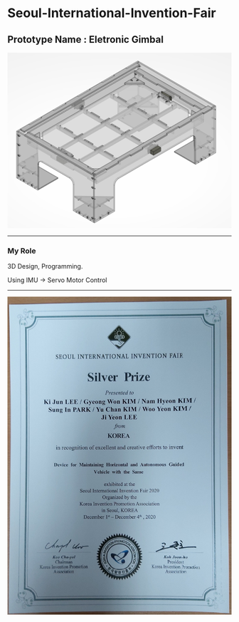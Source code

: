 # Seoul-International-Invention-Fair


## Prototype Name : Eletronic Gimbal


![3D_Design](https://github.com/KIJUN24/Seoul-International-Invention-Fair/blob/master/Gimbal_iso%20view.PNG)

***

### My Role
3D Design, Programming.

Using IMU -> Servo Motor Control

***

![Prize](https://github.com/KIJUN24/Seoul-International-Invention-Fair/blob/master/Seoul%20International%20Invention%20Fair%20(Silver%20Prize%202020).jpg)
